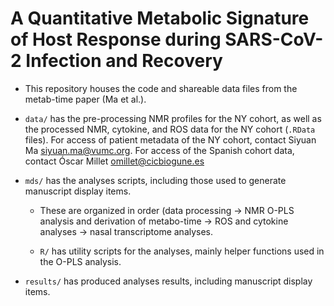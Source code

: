 # A Quantitative Metabolic Signature of Host Response during SARS-CoV-2 Infection and Recovery

* This repository houses the code and shareable data files from the metab-time paper (Ma et al.).

* `data/` has the pre-processing NMR profiles for the NY cohort, as well as the processed NMR, cytokine, 
  and ROS data for the NY cohort (`.RData` files). For access of patient metadata of the NY cohort, 
  contact Siyuan Ma <siyuan.ma@vumc.org>. For access of the Spanish cohort data, contact
  Óscar Millet <omillet@cicbiogune.es>

* `mds/` has the analyses scripts, including those used to generate manuscript display items. 

    * These are organized in order (data processing -> NMR O-PLS analysis and derivation of metabo-time 
      -> ROS and cytokine analyses -> nasal transcriptome analyses.

    * `R/` has utility scripts for the analyses, mainly helper functions used in the O-PLS analysis.

* `results/` has produced analyses results, including manuscript display items.

